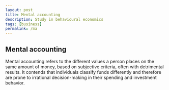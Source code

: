 ```yaml
---
layout: post
title: Mental accounting
description: Study in behavioural economics
tags: [business]
permalink: /ma
---
```


## Mental accounting
Mental accounting refers to the different values a person places on the same amount of money, based on subjective criteria, often with detrimental results. It contends that individuals classify funds differently and therefore are prone to irrational decision-making in their spending and investment behavior.

